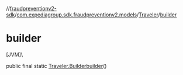 //[fraudpreventionv2-sdk](../../../index.md)/[com.expediagroup.sdk.fraudpreventionv2.models](../index.md)/[Traveler](index.md)/[builder](builder.md)

# builder

[JVM]\

public final static [Traveler.Builder](-builder/index.md)[builder](builder.md)()
